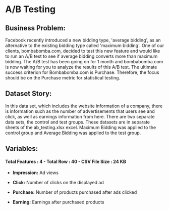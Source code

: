 # A/B Testing

## Business Problem:
Facebook recently introduced a new bidding type, 'average bidding', as an alternative to the existing bidding type called 'maximum bidding'. One of our clients, bombabomba.com, decided to test this new feature and would like to run an A/B test to see if average bidding converts more than maximum bidding. The A/B test has been going on for 1 month and bombabomba.com is now waiting for you to analyze the results of this A/B test. The ultimate success criterion for Bombabomba.com is Purchase. Therefore, the focus should be on the Purchase metric for statistical testing.

## Dataset Story:
In this data set, which includes the website information of a company, there is information such as the number of advertisements that users see and click, as well as earnings information from here. There are two separate data sets, the control and test groups. These datasets are in separate sheets of the ab_testing.xlsx excel. Maximum Bidding was applied to the control group and Average Bidding was applied to the test group.

## Variables:

#### Total Features : 4 - Total Row : 40 - CSV File Size : 24 KB

* **Impression:** Ad views

* **Click:** Number of clicks on the displayed ad

* **Purchase:** Number of products purchased after ads clicked

* **Earning:** Earnings after purchased products
